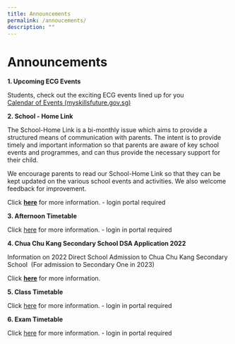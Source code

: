 ```yaml
---
title: Announcements
permalink: /annoucements/
description: ""
---
```

# **Announcements**

**1. Upcoming ECG Events**

Students, check out the exciting ECG events lined up for you   
[Calendar of Events (myskillsfuture.gov.sg)](https://www.myskillsfuture.gov.sg/content/student/en/secondary/education-guide/events.html)

**2. School - Home Link**

The School-Home Link is a bi-monthly issue which aims to provide a structured means of communication with parents. The intent is to provide timely and important information so that parents are aware of key school events and programmes, and can thus provide the necessary support for their child. 

We encourage parents to read our School-Home Link so that they can be kept updated on the various school events and activities. We also welcome feedback for improvement.  
  
Click [**here**](https://chuachukangsec-moe-edu-sg-admin.cwp.sg/parents/school-home-link) for more information. - login portal required

**3. Afternoon Timetable**

Click [here](https://chuachukangsec-moe-edu-sg-admin.cwp.sg/students/afternoon-timetable) for more information. - login in portal required

**4. Chua Chu Kang Secondary School DSA Application 2022**

Information on 2022 Direct School Admission to Chua Chu Kang Secondary School  (For admission to Secondary One in 2023)

Click **[here](https://chuachukangsec-moe-edu-sg-admin.cwp.sg/announcement/chua-chu-kang-secondary-school-direct-school-admission-application-2022)** for more information. 

**5. Class Timetable**    

Click [here](https://chuachukangsec-moe-edu-sg-admin.cwp.sg/students/class-timetable) for more information. - login in portal required

**6. Exam Timetable**

Click [here](https://chuachukangsec-moe-edu-sg-admin.cwp.sg/students/exam-timetable) for more information. - login in portal required
